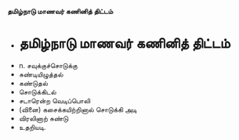 **தமிழ்நாடு மாணவர் கணினித் திட்டம்**
- # தமிழ்நாடு மாணவர் கணினித் திட்டம்
- n. சவுக்குச்சொடுக்கு
- சுண்டியிழுத்தல்
- கண்டுதல்
- சொடுக்கிடல்
- சடாரென்ற வெடிப்பொலி
- (வினை) கசைக்கயிற்றினால் சொடுக்கி அடி
- விரலினாற் சுண்டு
- உதறியடி.

